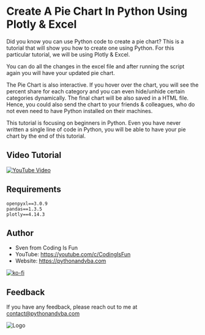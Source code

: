 # Create A Pie Chart In Python Using Plotly & Excel

Did you know you can use Python code to create a pie chart? This is a tutorial that will show you how to create one using Python. For this particular tutorial, we will be using Plotly & Excel.

You can do all the changes in the excel file and after running the script again you will have your updated pie chart.

The Pie Chart is also interactive. If you hover over the chart, you will see the percent share for each category and you can even hide/unhide certain categories dynamically. The final chart will be also saved in a HTML file. Hence, you could also send the chart to your friends & colleagues, who do not even need to have Python installed on their machines.

This tutorial is focusing on beginners in Python. Even you have never written a single line of code in Python, you will be able to have your pie chart by the end of this tutorial.

## Video Tutorial
[![YouTube Video](https://img.youtube.com/vi/7o6Aqp6kjTg/0.jpg)](https://youtu.be/7o6Aqp6kjTg)


## Requirements
```
openpyxl==3.0.9
pandas==1.3.5
plotly==4.14.3
```

## Author

- Sven from Coding Is Fun
- YouTube: https://youtube.com/c/CodingIsFun
- Website: https://pythonandvba.com

[![ko-fi](https://ko-fi.com/img/githubbutton_sm.svg)](https://ko-fi.com/X7X47Q0EG)

## Feedback

If you have any feedback, please reach out to me at contact@pythonandvba.com

![Logo](https://www.pythonandvba.com/banner-img)

